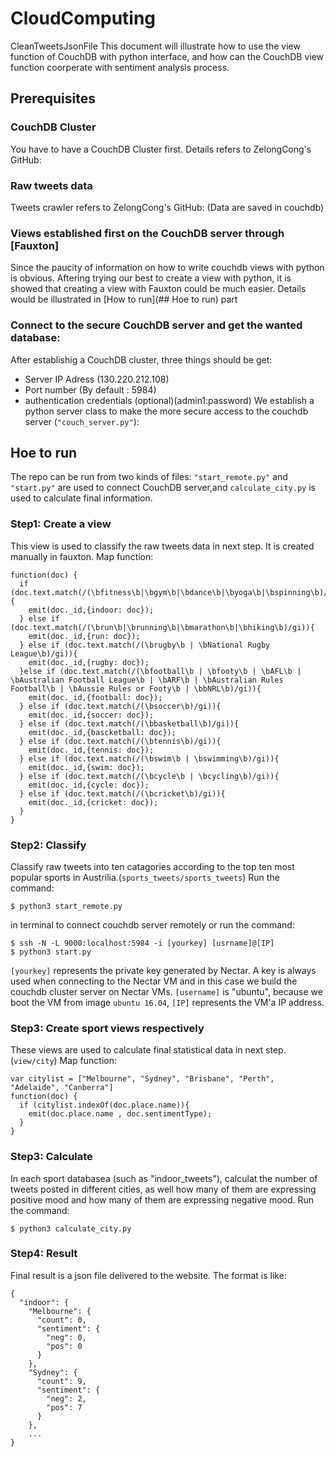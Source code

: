 # CloudComputing
CleanTweetsJsonFile
This document will illustrate how to use the view function of CouchDB with python interface, and how can the CouchDB view function coorperate with sentiment analysis process. 
## Prerequisites
### CouchDB Cluster
You have to have a CouchDB Cluster first. Details refers to ZelongCong's GitHub: 
### Raw tweets data
Tweets crawler refers to ZelongCong's GitHub: 
(Data are saved in couchdb)
### Views established first on the CouchDB server through [Fauxton]
Since the paucity of information on how to write couchdb views with python is obvious. Aftering trying our best to create a view with python, it is showed that creating a view with Fauxton could be much easier.
Details would be illustrated in [How to run](## Hoe to run) part
### Connect to the secure CouchDB server and get the wanted database:
After establishig a CouchDB cluster, three things should be get:
 - Server IP Adress (130.220.212.108)
 - Port number (By default : 5984)
 - authentication credentials (optional)(admin1:password)
We establish a python server class to make the more secure access to the couchdb server (`"couch_server.py"`):


## Hoe to run
The repo can be run from two kinds of files: `"start_remote.py"` and `"start.py"` are used to connect CouchDB server,and `calculate_city.py` is used to calculate final information.
### Step1: Create a view
This view is used to classify the raw tweets data in next step. It is created manually in fauxton.
Map function:
```
function(doc) {
  if (doc.text.match(/(\bfitness\b|\bgym\b|\bdance\b|\byoga\b|\bspinning\b)/gi)){
    emit(doc._id,{indoor: doc});
  } else if (doc.text.match(/(\brun\b|\brunning\b|\bmarathon\b|\bhiking\b)/gi)){
    emit(doc._id,{run: doc});
  } else if (doc.text.match(/(\brugby\b | \bNational Rugby League\b)/gi)){
    emit(doc._id,{rugby: doc});
  }else if (doc.text.match(/(\bfootball\b | \bfooty\b | \bAFL\b | \bAustralian Football League\b | \bARF\b | \bAustralian Rules Football\b | \bAussie Rules or Footy\b | \bbNRL\b)/gi)){
    emit(doc._id,{football: doc});
  } else if (doc.text.match(/(\bsoccer\b)/gi)){
    emit(doc._id,{soccer: doc});
  } else if (doc.text.match(/(\bbasketball\b)/gi)){
    emit(doc._id,{bascketball: doc});
  } else if (doc.text.match(/(\btennis\b)/gi)){
    emit(doc._id,{tennis: doc});
  } else if (doc.text.match(/(\bswim\b | \bswimming\b)/gi)){
    emit(doc._id,{swim: doc});
  } else if (doc.text.match(/(\bcycle\b | \bcycling\b)/gi)){
    emit(doc._id,{cycle: doc});
  } else if (doc.text.match(/(\bcricket\b)/gi)){
    emit(doc._id,{cricket: doc});
  }
}
```
### Step2: Classify 
Classify raw tweets into ten catagories according to the top ten most popular sports in Austrilia.(`sports_tweets/sports_tweets`)
Run the command:
```
$ python3 start_remote.py
```
in terminal to connect couchdb server remotely or run the command:
```
$ ssh -N -L 9000:localhost:5984 -i [yourkey] [usrname]@[IP]
$ python3 start.py
```
`[yourkey]` represents the private key generated by Nectar. A key is always used when connecting to the Nectar VM and in this case we build the couchdb cluster server on Nectar VMs. `[username]` is "ubuntu", because we boot the VM from image `ubuntu 16.04`, `[IP]` represents the VM'a IP address.
### Step3: Create sport views respectively
These views are used to calculate final statistical data in next step. (`view/city`)
Map function:
```
var citylist = ["Melbourne", "Sydney", "Brisbane", "Perth", "Adelaide", "Canberra"]
function(doc) {
  if (citylist.indexOf(doc.place.name)){
    emit(doc.place.name , doc.sentimentType);
  } 
}
```
### Step3: Calculate
In each sport databasea (such as "indoor_tweets"), calculat the number of tweets posted in different cities, as well how many of them are expressing positive mood and how many of them are expressing negative mood.
Run the command:
```
$ python3 calculate_city.py
```
### Step4: Result
Final result is a json file delivered to the website. The format is like:
```
{
  "indoor": {
    "Melbourne": {
      "count": 0,
      "sentiment": {
        "neg": 0,
        "pos": 0
      }
    },
    "Sydney": {
      "count": 9,
      "sentiment": {
        "neg": 2,
        "pos": 7
      }
    },
    ...
}
```

